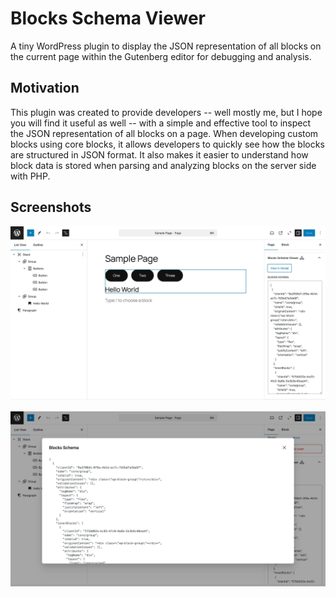# Blocks Schema Viewer

A tiny WordPress plugin to display the JSON representation of all blocks on the current page within the Gutenberg editor for debugging and analysis.

## Motivation

This plugin was created to provide developers -- well mostly me, but I hope you will find it useful as well -- with a simple and effective tool to inspect the JSON representation of all blocks on a page. When developing custom blocks using core blocks, it allows developers to quickly see how the blocks are structured in JSON format. It also makes it easier to understand how block data is stored when parsing and analyzing blocks on the server side with PHP.

## Screenshots

![Blocks schema viewer adds a panel inside the editor. It will display the JSON schema of all blocks on the current page in a textarea.](./screenshot-1.jpg)

![Blocks schema viewer also allow users to view the schema inside a modal.](./screenshot-2.jpg)
